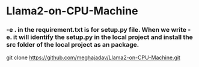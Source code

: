 # Llama2-on-CPU-Machine

### -e . in the requirement.txt is for setup.py file. When we write -e. it will identify the setup.py in the local project and install the src folder of the local project as an package.

git clone https://github.com/meghajadav/Llama2-on-CPU-Machine.git

